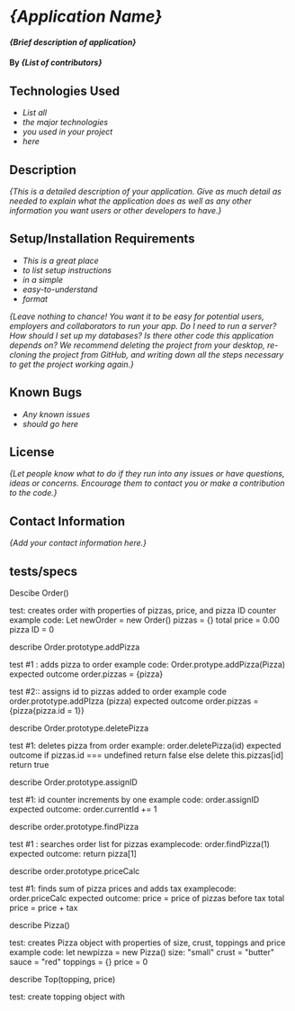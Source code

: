 # _{Application Name}_

#### _{Brief description of application}_

#### By _**{List of contributors}**_

## Technologies Used

* _List all_
* _the major technologies_
* _you used in your project_
* _here_

## Description

_{This is a detailed description of your application. Give as much detail as needed to explain what the application does as well as any other information you want users or other developers to have.}_

## Setup/Installation Requirements

* _This is a great place_
* _to list setup instructions_
* _in a simple_
* _easy-to-understand_
* _format_

_{Leave nothing to chance! You want it to be easy for potential users, employers and collaborators to run your app. Do I need to run a server? How should I set up my databases? Is there other code this application depends on? We recommend deleting the project from your desktop, re-cloning the project from GitHub, and writing down all the steps necessary to get the project working again.}_

## Known Bugs

* _Any known issues_
* _should go here_

## License

_{Let people know what to do if they run into any issues or have questions, ideas or concerns.  Encourage them to contact you or make a contribution to the code.}_

## Contact Information

_{Add your contact information here.}_

## tests/specs

Descibe Order()

test: creates order with properties of pizzas, price, and pizza ID counter
example code: Let newOrder = new Order()
  pizzas = {}
  total price = 0.00
  pizza ID = 0

describe Order.prototype.addPizza

test #1 : adds pizza to order
example code: Order.protype.addPizza(Pizza)
expected outcome
 order.pizzas = {pizza}

 test #2:: assigns id to pizzas added to order
 example code order.prototype.addPIzza (pizza)
 expected outcome
 order.pizzas = {pizza{pizza.id = 1}}

describe Order.prototype.deletePizza

 test #1: deletes pizza from order
 example: order.deletePizza(id)
 expected outcome
  if pizzas.id === undefined
    return false
  else
    delete this.pizzas[id]
    return true

describe Order.prototype.assignID

test #1: id counter increments by one
example code: order.assignID
expected outcome: order.currentId += 1

describe order.prototype.findPizza

test #1 : searches order list for pizzas
examplecode: order.findPizza(1)
expected outcome: return pizza[1]

describe order.prototype.priceCalc

test #1: finds sum of pizza prices and adds tax
examplecode: order.priceCalc
expected outcome: 
price = price of pizzas before tax
total price = price + tax

describe Pizza()

test: creates Pizza object with properties of size, crust, toppings and price
example code: let newpizza = new Pizza()
  size: "small"
  crust = "butter"
  sauce = "red"
  toppings = {}
  price = 0

  describe Top(topping, price)

  test: create topping object with 